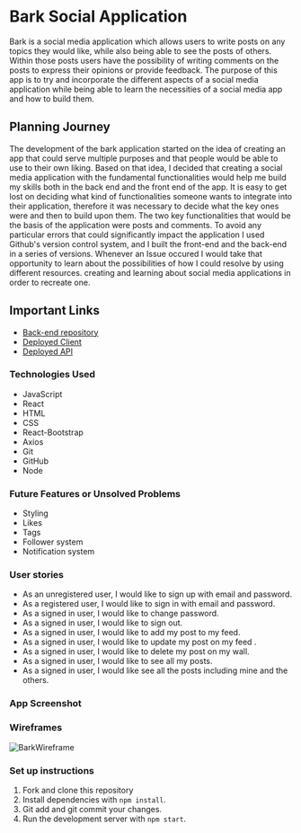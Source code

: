 # Bark Social Application

Bark is a social media application which allows users to write posts on any topics they would like, while also being able to see the posts of others. Within those posts users have the possibility of writing comments on the posts to express their opinions or provide feedback.
The purpose of this app is to try and incorporate the different aspects of a social media application while being able to learn the necessities of a social media app and how to build them.

## Planning Journey

The development of the bark application started on the idea of creating an app that could serve multiple purposes and that people would be able to use to their own liking. Based on that idea, I decided that creating a social media application with the fundamental functionalities would help me build my skills both in the back end and the front end of the app.
It is easy to get lost on deciding what kind of functionalities someone wants to integrate into their application, therefore it was necessary to decide what the key ones were and then to build upon them. The two key functionalities that would be the basis of the application were posts and comments.
To avoid any particular errors that could significantly impact the application I used Github's version control system, and I built the front-end and the back-end in a series of versions.
Whenever an Issue occured I would take that opportunity to learn about the possibilities of how I could resolve by using different resources.
creating and learning about social media applications in order to recreate one.

## Important Links

- [Back-end repository](https://github.com/guyfredw/bark-api)
- [Deployed Client](https://guyfredw.github.io/bark-react/)
- [Deployed API](https://bark-api-project.herokuapp.com)

### Technologies Used

- JavaScript
- React
- HTML
- CSS
- React-Bootstrap
- Axios
- Git
- GitHub
- Node

### Future Features or Unsolved Problems

- Styling
- Likes
- Tags
- Follower system
- Notification system

### User stories

- As an unregistered user, I would like to sign up with email and password.
- As a registered user, I would like to sign in with email and password.
- As a signed in user, I would like to change password.
- As a signed in user, I would like to sign out.
- As a signed in user, I would like to add my post to my feed.
- As a signed in user, I would like to update my post on my feed .
- As a signed in user, I would like to delete my post on my wall.
- As a signed in user, I would like to see all my posts.
- As a signed in user, I would like see all the posts including mine and the others.

### App Screenshot



### Wireframes

![BarkWireframe](https://media.git.generalassemb.ly/user/31388/files/54099e80-4114-11eb-909f-aa143f96179b)

### Set up instructions

1. Fork and clone this repository
2. Install dependencies with `npm install`.
3. Git add and git commit your changes.
4. Run the development server with `npm start`.
